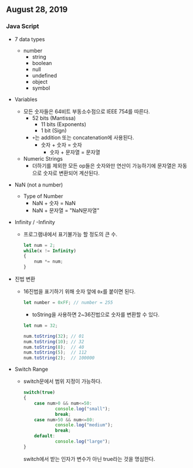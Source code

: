 ## August 28, 2019

### Java Script
- 7 data types
  * number
	* string
	* boolean
	* null
	* undefined
	* object
	* symbol

- Variables
  * 모든 숫자들은 64비트 부동소수점으로 IEEE 754를 따른다.
	  + 52 bits (Mantissa)
		+ 11 bits (Exponents)
		+ 1 bit (Sign)
	* `+`는 addition 또는 concatenation에 사용된다.
	  + 숫자 + 숫자 = 숫자
		+ 숫자 + 문자열 = 문자열
  * Numeric Strings
	  + 더하기를 제외한 모든 op들은 숫자와만 연산이 가능하기에 문자열은 자동으로 숫자로 변환되어 계산된다.

- NaN (not a number)
	* Type of Number
		+ NaN + 숫자 = NaN
		+ NaN + 문자열 = "NaN문자열"

- Infinity / -Infinity
  * 프로그램내에서 표기불가능 할 정도의 큰 수.
	```js
	let num = 2;
	while(x != Infinity)
	{
		num *= num;
	}
	```

- 진법 변환
  * 16진법을 표기하기 위해 숫자 앞에 `0x`를 붙이면 된다.
	```js
	let number = 0xFF; // number = 255
	```
	* toString을 사용하면 2~36진법으로 숫자를 변환할 수 있다.
	```js
	let num = 32;
	
	num.toString(32); // 01
	num.toString(10); // 32
	num.toString(8);  // 40
	num.toString(5);  // 112
	num.toString(2);  // 100000
	```

- Switch Range
  * switch문에서 범위 지정이 가능하다.
	```js
	switch(true)
	{
		case num>0 && num<=50:
				console.log("small");
				break;
		case num>50 && num<=80:
				console.log("medium");
				break;
		default:
				console.log("large");
	}
	```
	switch에서 받는 인자가 변수가 아닌 true라는 것을 명심한다.
